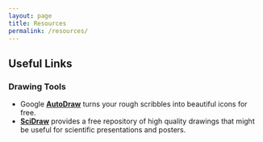 ```yaml
---
layout: page
title: Resources
permalink: /resources/
---
```


## Useful Links

<h3>Drawing Tools</h3> 

* Google [**AutoDraw**](https://www.autodraw.com/) turns your rough scribbles into beautiful icons for free.<br>
* [**SciDraw**](https://scidraw.io/) provides a free repository of high quality drawings that might be useful for scientific presentations and posters.
